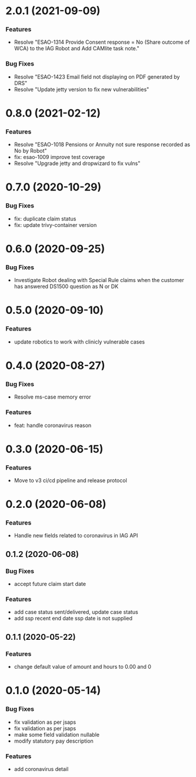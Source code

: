 <a name="2.0.1"></a>
# 2.0.1 (2021-09-09)

### Features
* Resolve "ESAO-1314 Provide Consent response = No (Share outcome of WCA) to the IAG Robot and Add CAMlite task note."

### Bug Fixes
* Resolve "ESAO-1423 Email field not displaying on PDF generated by DRS"
* Resolve "Update jetty version to fix new vulnerabilities"

<a name="0.8.0"></a>
# 0.8.0 (2021-02-12)

### Features
* Resolve "ESAO-1018 Pensions or Annuity not sure response recorded as No by Robot"
* fix: esao-1009 improve test coverage
* Resolve "Upgrade jetty and dropwizard to fix vulns"


<a name="0.7.0"></a>
# 0.7.0 (2020-10-29)

### Bug Fixes
* fix: duplicate claim status
* fix: update trivy-container version


<a name="0.6.0"></a>
# 0.6.0 (2020-09-25)

### Bug Fixes
* Investigate Robot dealing with Special Rule claims when the customer has answered DS1500 question as N or DK


<a name="0.5.0"></a>
# 0.5.0 (2020-09-10)

### Features
* update robotics to work with clinicly vulnerable cases


<a name="0.4.0"></a>
# 0.4.0 (2020-08-27)

### Bug Fixes
*  Resolve ms-case memory error

### Features
* feat: handle coronavirus reason


<a name="0.3.0"></a>
# 0.3.0 (2020-06-15)

### Features
* Move to v3 ci/cd pipeline and release protocol 


<a name="0.2.0"></a>
# 0.2.0 (2020-06-08)

### Features
* Handle new fields related to coronavirus in IAG API


<a name="0.1.2"></a>
## 0.1.2 (2020-06-08)

### Bug Fixes
* accept future claim start date 

### Features
* add case status sent/delivered, update case status 
* add ssp recent end date ssp date is not supplied 


<a name="0.1.1"></a>
## 0.1.1 (2020-05-22)

### Features
* change default value of amount and hours to 0.00 and 0 


<a name="0.1.0"></a>
# 0.1.0 (2020-05-14)

### Bug Fixes
* fix validation as per jsaps 
* fix validation as per jsaps 
* make some field validation nullable 
* modify statutory pay description 

### Features
* add coronavirus detail 
